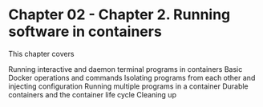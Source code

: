 # Chapter 02 - Chapter 2. Running software in containers

This chapter covers

Running interactive and daemon terminal programs in containers
Basic Docker operations and commands
Isolating programs from each other and injecting configuration
Running multiple programs in a container
Durable containers and the container life cycle
Cleaning up